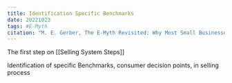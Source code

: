 ```yaml
---
title: Identification Specific Benchmarks
date: 20221023
tags: #E-Myth
citation: "M. E. Gerber, The E-Myth Revisited: Why Most Small Businesses Don’t Work and What to Do About It. Harper Collins, 2009."
---
```

The first step on [[Selling System Steps]]

Identification of specific Benchmarks, consumer decision points, in selling process